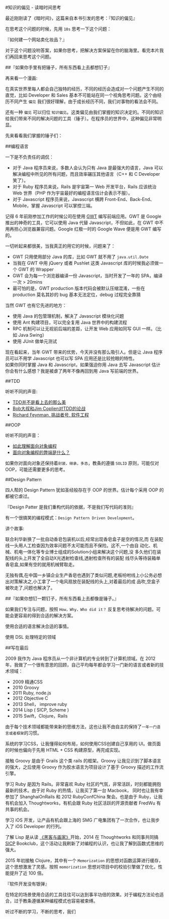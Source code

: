 #知识的偏见 - 读暗时间思考

最近刚刚读了《暗时间》，这篇来自本书引发的思考：『知识的偏见』

在思考这个问题的时候，先用 `10s` 思考一下这个问题： 

『如何建一个网站卖化妆品？』    

对于这个问题没哟答案，如果你思考，把解决方案保留在你的脑海里。看完本片我们再回来思考这个问题。


##『如果你手里有把锤子，所有东西看上去都想钉子』  

再来看一个漫画: 


在真实世界里每人都会自己独特的经历，不同的经历会造成对一个问题产生不同的直觉，比如 Developer 和 Sales 基本不可能站在同一个视角思考问题。这个由经历不同产生 `偏见` 我们很好理解，由于成长经历不同，我们对事物的看法会不同。 

还有一种 `偏见` 可以归位 `知识偏见`。这类偏见由我们掌握的知识决定的。不同的知识给我们带来不同的解决问题的工具（锤子）。在程序员的世界中，这种偏见非常明显。   

先来看看我们掌握的锤子们：  

##编程语言

一下是不负责任的调侃：  

* 对于 Java 程序员来说，多数人会认为只有 Java 是最强大的语言，Java 可以解决编程中所见的所有问题，而且效率碾压其他语言（C++ 和 C Developer 笑了）。
* 对于 Ruby 程序员来说，Rails 是宇宙第一 Web 开发平台，Rails 应该统治 Web 世界（PHP 作为宇宙最好的编程语言估计会表示不服）。
* 对于 Javascript 程序员来说，Javascript 横跨 Front-End、Back-End、Mobile，掌握 Javascript 可以掌控三端。   

记得 6 年前刚参加工作的时候公司在使用 [GWT](http://www.gwtproject.org/overview.html) 编写前端应用。GWT 是 Google 推出的神奇的工具，它可以使用 Java 代替 Javascript，不但如此，在 GWT 中不用再担心浏览器兼容问题。Google 红极一时的 Google Wave 便是用 GWT 编写的。    

一切听起来都很美，当我真正的用它的时候，问题来了：  

* GWT 只用使用部分 Java 的库，比如 GWT 就不用了 `java.util.Date`
* 当我在 GWT 中用 jQuery 或者 Pushlet 这类 Javascript 库的时候我必须做一个 GWT 的 Wrapper
* GWT 会为每一个浏览器编译一份 Javascript，当时开发了一年的 SPA，编译一次 > 20mins
* 最可怕的是，GWT production 版本代码会被默认压缩混淆，一些在 production 莫名其妙的 bug 基本无法定位，debug 过程完全靠猜    

当然 GWT 也有它先进的地方： 

* 使用 Java 的包管理机制，解决了 Javascript 模块化问题
* 使用 Ant 构建项目，可以完全复用 Java 世界中的构建流程
* RPC 机制可以让无视前后端的差距，让开发 Web 应用如同写 GUI 一样。（比如 Java Swing）
* 使用 JUnit 做单元测试

现在看起来，当年 GWT 带来的优势，今天并没有那么吸引人。但是让 Java 程序员可以不用学 Javascript 也可以写 SPA 应用还是比较抢眼的特性。    
如果你同时掌握 Java 和 Javascript，如果强迫你用 Java 去写 Javascript 估计你会有什么感想？我是被虐了两年不像再回到用 Java 写前端的世界。	


##TDD

听听不同的声音: 

* [TDD并不是看上去的那么美](http://coolshell.cn/articles/3649.html)
* [Bob大叔和Jim Coplien对TDD的论战](http://coolshell.cn/articles/4891.html)
* [Richard Feynman, 挑战者号, 软件工程](http://coolshell.cn/articles/1654.html)

##OOP

听听不同的声音：    

* [如此理解面向对象编程](http://coolshell.cn/articles/8745.html)
* [面向对象编程的弊端是什么？](https://www.zhihu.com/question/20275578/answer/26577791)

如果你对面向对象还保持着`封装，继承，多态`，教条的遵循 `SOLID` 原则，可能仅对 OOP，可能还需要更多的思考。   

##Design Pattern  

四人帮的 Design Pattern 犹如圣经般存在于 OOP 的世界。估计每个采用 OOP 的都被它虐过。    

『Design Patter 是我们重构代码的依据，不是我们写代码的准则』    

有一个很搞笑的编程模式：`Design Pattern Driven Development`。


讲个故事:       

联合利华新换了一批自动香皂包装机以后,经常出现香皂盒子是空的情况,而 在装配线一头用人工检查因为效率问题不太可能而且不保险。这不,一个由自 动化、机械、机电一体化等专业博士组成的Solution小组来解决这个问题,没 多久他们在装配线的头上开发了全自动X光透射检查线,透射检查所有的装配 线尽头等待装箱单香皂盒,如果有空的就用机械臂取走。 

无独有偶,在中国一乡镇企业生产香皂也遇到了类似问题,老板吩咐线上小公务必想出对策解决之,小工拿了一个电风扇放在装配线的头上,对着最后的成 品吹,空盒子被吹走了,问题也解决了。



##『如果你想钉一颗钉子，所有东西看上去都像是锤子。』  

如果我们专注与问题，按照 `How，Why，Who did it？` 反复思考待解决的问题。可能会更容易的得到合适的解决方案。  

使用合适的语言解决合适的事情。  

使用 DSL 处理特定的领域 



##写在最后    

2009 我作为 Java 程序员从一个非计算机的专业转到了计算机领域。在 2012 年，我做了一个很有意思的回顾，自己平均每年都会学习一门新的语言或者新的技术领域：    

* 2009 精通CSS
* 2010 Groovy
* 2011 Ruby, node.js
* 2012 Objective C
* 2013 Shell， improve ruby
* 2014 Lisp ( SICP, Scheme )
* 2015 Swift，Clojure，Rails    

由于每个技术领域都能带来新的思维方法，这也让我不由自主的保持了`一年一门语言或者框架`的习惯。    

系统的学习CSS，让我懂得如何布局，如何使用CSS创建自己享用的 UI。做页面的时候也偏向于先用 HTML + CSS 构建原型，再完成实现。   

接触 Groovy 是由于 Grails 这个类 rails 的框架。Groovy 让我见识到了脚本语言的强大，之后使用 Groovy 作为胶水语言为项目设计了基于 Groovy 描述的工作流引擎。    

学习 Ruby 是因为 Rails。非常喜欢 Ruby 社区的气氛，非常活跃，时刻都能拥抱最新的技术。由于对 Ruby 的热情，让我买了第一台 Macbook， 同时也让我有幸参加了 ShanghaiOnRails 和 2012 RubyConfChina 聚会。也是由于 Ruby，让我有机会加入 Thoughtworks，有机会跟 Ruby 社区活跃的开源贡献者 FredWu 有共事的机会。  

学习 iOS 开发，让产品有机会跟上海的 SMG 广电集团有了一次合作，也让我步入了 iOS Developer 的行列。   

了解 Lisp 是从读 [《黑客与画家》](http://book.douban.com/subject/6021440/)开始，2014 在 Thoughtworks 和同事共同搞 [SICP](http://book.douban.com/subject/1148282/) Bookclub，这个活动让我刷新了对编程的认识，也让我了解到函数式思维的强大。    

2015 年初接触 Clojure，其中有一个 `Memorization` 的思想对函数运算进行缓存，这个思想激发了灵感。按照 `momorization` 思想对项目中的校验引擎做了优化，性能提升了近 100 倍。   

『软件开发没有银弹』    

在特定的场景使用合适的工具往往可以达到事半功倍的效果。对于编程方法论也适合，过于教条遵循某种编程模式也容易被束缚。  

听过不断的学习，不断的思考，我们

